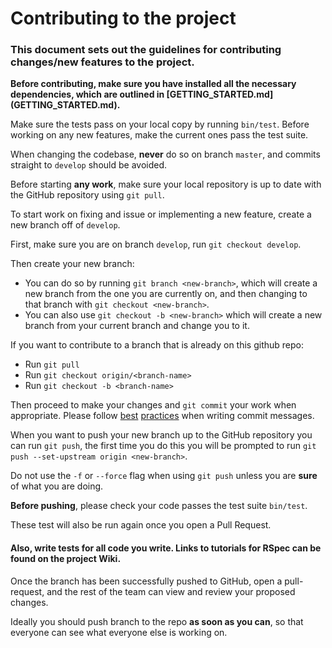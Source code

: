 # Contributing to the project

### This document sets out the guidelines for contributing changes/new features to the project.

**Before contributing, make sure you have installed all the necessary dependencies, which are outlined in [GETTING_STARTED.md] (GETTING_STARTED.md).**

Make sure the tests pass on your local copy by running `bin/test`. Before working on any new features, make the current ones pass the test suite.

When changing the codebase, **never** do so on branch `master`, and commits straight to `develop` should be avoided.

Before starting **any work**, make sure your local repository is up to date with the GitHub repository using `git pull`.

To start work on fixing and issue or implementing a new feature, create a new branch off of `develop`.

First, make sure you are on branch `develop`, run `git checkout develop`.

Then create your new branch:
- You can do so by running `git branch <new-branch>`, which will create a new branch from the one you are currently on, and then changing to that branch with `git checkout <new-branch>`.
- You can also use `git checkout -b <new-branch>` which will create a new branch from your current branch and change you to it.

If you want to contribute to a branch that is already on this github repo:
- Run `git pull`
- Run `git checkout origin/<branch-name>`
- Run `git checkout -b <branch-name>`

Then proceed to make your changes and `git commit` your work when appropriate.
Please follow [best](http://tbaggery.com/2008/04/19/a-note-about-git-commit-messages.html) [practices](http://chris.beams.io/posts/git-commit/) when writing commit messages.

When you want to push your new branch up to the GitHub repository you can run `git push`, the first time you do this you will be prompted to run `git push --set-upstream origin <new-branch>`.

Do not use the `-f` or `--force` flag when using `git push` unless you are **sure** of what you are doing.

**Before pushing**, please check your code passes the test suite `bin/test`.

These test will also be run again once you open a Pull Request.

#### Also, **write tests for all code you write**. Links to tutorials for RSpec can be found on the project Wiki.

Once the branch has been successfully pushed to GitHub, open a pull-request, and the rest of the team can view and review your proposed changes.

Ideally you should push branch to the repo **as soon as you can**, so that everyone can see what everyone else is working on.
